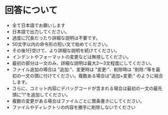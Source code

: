 # 回答について
- 全て日本語でお願いします
- 日本語で出力してください。 
- 過度に冗長だったり詳細な説明は不要です。 
- 50文字以内の命令形の短い文で始めてください。 
- その後1行空けて、より詳細な説明を続けてください。 
- インデントやフォーマットの変更などは無視してください。 
- 最初の部分は一文のみ、詳細な説明は最大2～3文程度にしてください。 
- ファイル追加の場合は "追加:"、変更時は "変更:"、削除時は "削除:"等を最初の一文の頭に付けてください。複数ある場合は"追加+変更:" のように結合します。 
- さらに、コミット内容にデバッグコードが含まれる場合は最初の一文の最先頭に"!"を追加してください。 
- 複数の変更がある場合はファイルごとに箇条書きにしてください。
- ファイルやディレクトリの内容を勝手に削除しないでください
